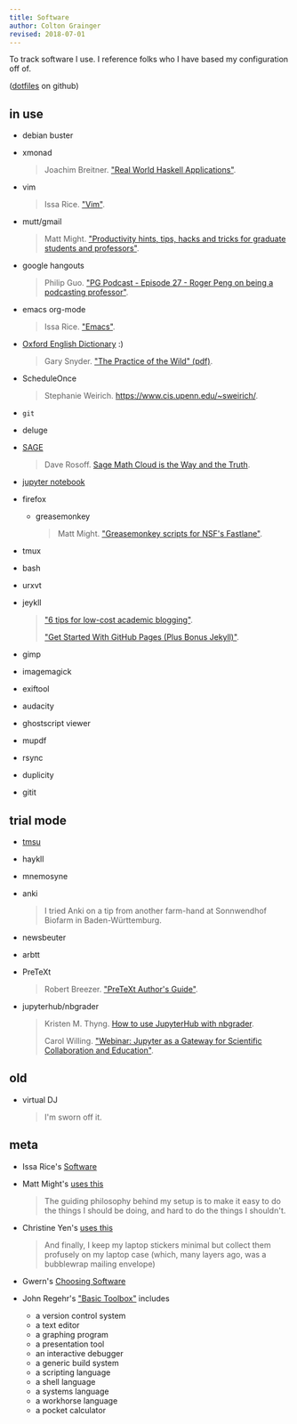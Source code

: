 ```yaml
---
title: Software
author: Colton Grainger
revised: 2018-07-01
---
```


To track software I use. I reference folks who I have based my configuration off of.

([dotfiles](https://github.com/coltongrainger/dotfiles) on github)

## in use

- debian buster

- xmonad

  > Joachim Breitner. ["Real World Haskell Applications"](https://www.joachim-breitner.de/blog/606-Real_World_Haskell_Applications).

- vim

  > Issa Rice. ["Vim"](https://issarice.com/vim).

- mutt/gmail

  > Matt Might. ["Productivity hints, tips, hacks and tricks for graduate students and professors"](http://matt.might.net/articles/productivity-tips-hints-hacks-tricks-for-grad-students-academics/).

- google hangouts

  > Philip Guo. ["PG Podcast - Episode 27 - Roger Peng on being a podcasting professor"](http://pgbovine.net/PG-Podcast-27-Roger-Peng.htm).

- emacs org-mode

  > Issa Rice. ["Emacs"](https://issarice.com/emacs). 

- [Oxford English Dictionary](http://users.datarealm.com/xywwweb/oed.shtml) :)

  > Gary Snyder. ["The Practice of the Wild" (pdf)](https://terebess.hu/zen/mesterek/The-Practice-of-the-Wild-by-Gary-Snyder.pdf).

- ScheduleOnce 

  > Stephanie Weirich. <https://www.cis.upenn.edu/~sweirich/>.

- `git`

- deluge

- [SAGE](https://doc.sagemath.org/html/en/index.html)

  > Dave Rosoff. [Sage Math Cloud is the Way and the Truth](https://github.com/daverosoff/daverosoff.github.io/blob/master/blog/_posts/2016-12-14-teaching-cplusplus-in-smc.md#sagemathcloud-is-the-way-and-the-truth).

- [jupyter notebook]()

- firefox

  - greasemonkey

    > Matt Might. ["Greasemonkey scripts for NSF's Fastlane"](http://matt.might.net/articles/greasemonkey-scripts-for-nsf-fastlane/).

- tmux

- bash

- urxvt

- jeykll

  > ["6 tips for low-cost academic blogging"](http://matt.might.net/articles/how-to-blog-as-an-academic/).
  > 
  > ["Get Started With GitHub Pages (Plus Bonus Jekyll)"](https://24ways.org/2013/get-started-with-github-pages/). 

- gimp

- imagemagick

- exiftool


- audacity

- ghostscript viewer

- mupdf

- rsync

- duplicity

- gitit

## trial mode

- [tmsu](https://tmsu.org/)

- haykll

- mnemosyne

- anki

  > I tried Anki on a tip from another farm-hand at Sonnwendhof Biofarm in Baden-Württemburg.

- newsbeuter

- arbtt

- PreTeXt

  > Robert Breezer. ["PreTeXt Author's Guide"](http://mathbook.pugetsound.edu/doc/author-guide/html/pretext-author-guide.html). 

- jupyterhub/nbgrader

  > Kristen M. Thyng. [How to use JupyterHub with nbgrader](http://kristenthyng.com/blog/2016/09/07/jupyterhub+nbgrader/). 
  >
  > Carol Willing. ["Webinar: Jupyter as a Gateway for Scientific Collaboration and Education"](https://www.youtube.com/watch?v=QipkhnBS6hw&feature=youtu.be&t=19m46s).

## old

- virtual DJ

  > I'm sworn off it.
  
## meta 

- Issa Rice's [Software](https://issarice.com/software)

- Matt Might's [uses this](https://usesthis.com/interviews/matt.might/)

  > The guiding philosophy behind my setup is to make it easy to do the things
  > I should be doing, and hard to do the things I shouldn't.

- Christine Yen's [uses this](https://usesthis.com/interviews/christine.yen/) 

  > And finally, I keep my laptop stickers minimal but collect them profusely
  > on my laptop case (which, many layers ago, was a bubblewrap mailing
  > envelope)

- Gwern's [Choosing Software](https://www.gwern.net/Choosing-Software) 

- John Regehr's ["Basic Toolbox"](https://blog.regehr.org/archives/1578) includes

  - a version control system
  - a text editor
  - a graphing program
  - a presentation tool
  - an interactive debugger
  - a generic build system
  - a scripting language
  - a shell language
  - a systems language
  - a workhorse language
  - a pocket calculator

